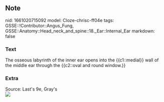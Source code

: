 ## Note
nid: 1661020715092
model: Cloze-chrisc-ff04e
tags: GSSE::!Contributor::Angus_Fung, GSSE::Anatomy::Head_neck_and_spine::18._Ear::Internal_Ear
markdown: false

### Text
The osseous labyrinth of the inner ear opens into the {{c1::medial}} wall of the middle ear through the {{c2::oval and round window.}}

### Extra
<div>
  Source: Last's 9e, Gray's
</div><img src=
"paste-97f23a228fee076b38635f4684e7b422adfca5f3.jpg">
